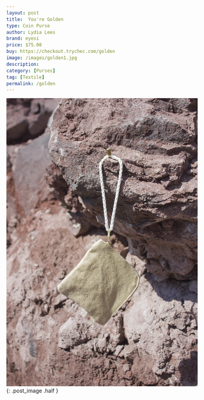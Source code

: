```yaml
---
layout: post
title:  You're Golden
type: Coin Purse
author: Lydia Lees
brand: eyesi
price: $75.00
buy: https://checkout.trychec.com/golden
image: /images/golden1.jpg
description:
category: [Purses]
tag: [Textile]
permalink: /golden
---
```

![](/images/golden2.jpg){: .post_image .half }
